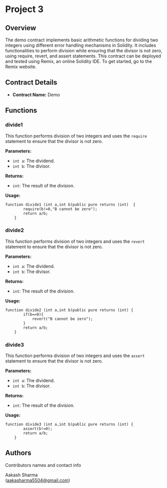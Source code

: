 # Project 3

## Overview

The demo contract implements basic arithmetic functions for dividing two integers using different error handling mechanisms in Solidity. It includes functionalities to perform division while ensuring that the divisor is not zero, using require, revert, and assert statements. This contract can be deployed and tested using Remix, an online Solidity IDE. To get started, go to the Remix website.

## Contract Details

- **Contract Name:** Demo
  
## Functions

### divide1
This function performs division of two integers and uses the `require` statement to ensure that the divisor is not zero.

**Parameters:**
- `int a`: The dividend.
- `int b`: The divisor.

**Returns:**
- `int`: The result of the division.
  
**Usage:**
```solidity
function divide1 (int a,int b)public pure returns (int)  {
        require(b!=0,"B cannot be zero");
        return a/b;
    }
```
### divide2
This function performs division of two integers and uses the `revert` statement to ensure that the divisor is not zero.

**Parameters:**
- `int a`: The dividend.
- `int b`: The divisor.

**Returns:**
- `int`: The result of the division.
  
**Usage:**
```solidity
function divide2 (int a,int b)public pure returns (int) {
        if(b==0){
            revert("B cannot be zero");
        }
        return a/b;
    }
```
### divide3
This function performs division of two integers and uses the `assert` statement to ensure that the divisor is not zero.

**Parameters:**
- `int a`: The dividend.
- `int b`: The divisor.

**Returns:**
- `int`: The result of the division.
  
**Usage:**
```solidity
function divide3 (int a,int b)public pure returns (int) {
        assert(b!=0);
        return a/b;
    }
```

## Authors

Contributors names and contact info

Aakash Sharma  
(aakasharma5504@gmail.com)
